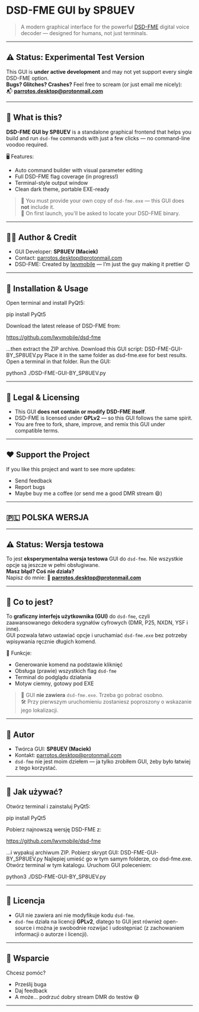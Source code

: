 # DSD-FME GUI by SP8UEV

> A modern graphical interface for the powerful [DSD-FME](https://github.com/lwvmobile/dsd-fme) digital voice decoder — designed for humans, not just terminals.

---

## ⚠️ Status: Experimental Test Version

This GUI is **under active development** and may not yet support every single DSD-FME option.  
**Bugs? Glitches? Crashes?** Feel free to scream (or just email me nicely):  
📬 **parrotos.desktop@protonmail.com**

---

## 🚀 What is this?

**DSD-FME GUI by SP8UEV** is a standalone graphical frontend that helps you build and run `dsd-fme` commands with just a few clicks — no command-line voodoo required.

🖥️ Features:
- Auto command builder with visual parameter editing
- Full DSD-FME flag coverage (in progress!)
- Terminal-style output window
- Clean dark theme, portable EXE-ready

> 🔹 You must provide your own copy of `dsd-fme.exe` — this GUI does **not** include it.  
> 🔹 On first launch, you'll be asked to locate your DSD-FME binary.

---

## 🧑‍💻 Author & Credit

- GUI Developer: **SP8UEV (Maciek)**
- Contact: [parrotos.desktop@protonmail.com](mailto:parrotos.desktop@protonmail.com)
- DSD-FME: Created by [lwvmobile](https://github.com/lwvmobile/dsd-fme) — I’m just the guy making it prettier 😉

---

## 📂 Installation & Usage 
Open terminal and install PyQt5: 

pip install PyQt5

Download the latest release of DSD-FME from:

https://github.com/lwvmobile/dsd-fme

...then extract the ZIP archive.
Download this GUI script: DSD-FME-GUI-BY_SP8UEV.py
Place it in the same folder as dsd-fme.exe for best results.
Open a terminal in that folder.
Run the GUI: 

python3 ./DSD-FME-GUI-BY_SP8UEV.py

---

## 📜 Legal & Licensing

- This GUI **does not contain or modify DSD-FME itself**.
- DSD-FME is licensed under **GPLv2** — so this GUI follows the same spirit.
- You are free to fork, share, improve, and remix this GUI under compatible terms.

---

## ❤️ Support the Project

If you like this project and want to see more updates:
- Send feedback
- Report bugs
- Maybe buy me a coffee (or send me a good DMR stream 😄)

---

## 🇵🇱 POLSKA WERSJA

---

## ⚠️ Status: Wersja testowa

To jest **eksperymentalna wersja testowa** GUI do `dsd-fme`. Nie wszystkie opcje są jeszcze w pełni obsługiwane.  
**Masz błąd? Coś nie działa?**  
Napisz do mnie: 📧 **parrotos.desktop@protonmail.com**

---

## 🧠 Co to jest?

To **graficzny interfejs użytkownika (GUI)** do `dsd-fme`, czyli zaawansowanego dekodera sygnałów cyfrowych (DMR, P25, NXDN, YSF i inne).  
GUI pozwala łatwo ustawiać opcje i uruchamiać `dsd-fme.exe` bez potrzeby wpisywania ręcznie długich komend.

🔧 Funkcje:
- Generowanie komend na podstawie kliknięć
- Obsługa (prawie) wszystkich flag `dsd-fme`
- Terminal do podglądu działania
- Motyw ciemny, gotowy pod EXE

> 🛑 GUI **nie zawiera** `dsd-fme.exe`. Trzeba go pobrać osobno.  
> 🛠️ Przy pierwszym uruchomieniu zostaniesz poproszony o wskazanie jego lokalizacji.

---

## 👤 Autor

- Twórca GUI: **SP8UEV (Maciek)**
- Kontakt: [parrotos.desktop@protonmail.com](mailto:parrotos.desktop@protonmail.com)
- `dsd-fme` nie jest moim dziełem — ja tylko zrobiłem GUI, żeby było łatwiej z tego korzystać.

---

## 🔧 Jak używać?
Otwórz terminal i zainstaluj PyQt5: 

pip install PyQt5

Pobierz najnowszą wersję DSD-FME z:

https://github.com/lwvmobile/dsd-fme

...i wypakuj archiwum ZIP.
Pobierz skrypt GUI: DSD-FME-GUI-BY_SP8UEV.py
Najlepiej umieść go w tym samym folderze, co dsd-fme.exe.
Otwórz terminal w tym katalogu.
Uruchom GUI poleceniem: 

python3 ./DSD-FME-GUI-BY_SP8UEV.py

---

## 📜 Licencja

- GUI nie zawiera ani nie modyfikuje kodu `dsd-fme`.
- `dsd-fme` działa na licencji **GPLv2**, dlatego to GUI jest również open-source i można je swobodnie rozwijać i udostępniać (z zachowaniem informacji o autorze i licencji).

---

## 🫶 Wsparcie

Chcesz pomóc?
- Prześlij buga
- Daj feedback
- A może... podrzuć dobry stream DMR do testów 😄

---

